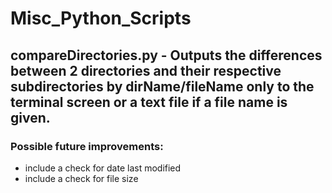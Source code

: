 Misc_Python_Scripts
===================

## compareDirectories.py - Outputs the differences between 2 directories and their respective subdirectories by dirName/fileName only to the terminal screen or a text file if a file name is given.

### Possible future improvements:
- include a check for date last modified
- include a check for file size
